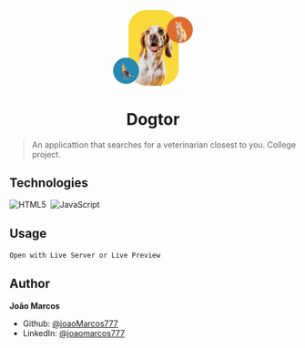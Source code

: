 <p align="center">
  <img src="./frontend/assets/pets.svg" width="140px" />
</p>

<h1 align="center">Dogtor</h1>

> An applicattion that searches for a veterinarian closest to you.
> College project.

## Technologies

![HTML5](https://img.shields.io/badge/-HTML5-05122A?style=flat&logo=html5)&nbsp;
![JavaScript](https://img.shields.io/badge/-JavaScript-05122A?style=flat&logo=javascript)&nbsp;

<!-- ## Install

```sh
npm install
``` -->

## Usage

```sh
Open with Live Server or Live Preview
```

## Author

**João Marcos**

- Github: [@joaoMarcos777](https://github.com/joaoMarcos777)
- LinkedIn: [@joaomarcos777](https://linkedin.com/in/joaomarcos777)
